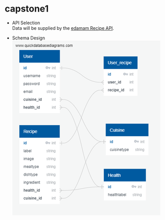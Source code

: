 # capstone1 
- API Selection  
Data will be supplied by the [edamam Recipe API](https://developer.edamam.com/edamam-recipe-api).

- Schema Design
![What to eat Schema](/Schema_What_to_eat.png "What to eat")